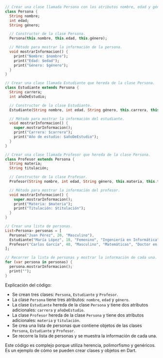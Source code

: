 ```dart
// Crear una clase llamada Persona con los atributos nombre, edad y género.
class Persona {
  String nombre;
  int edad;
  String género;

  // Constructor de la clase Persona.
  Persona(this.nombre, this.edad, this.género);

  // Método para mostrar la información de la persona.
  void mostrarInformacion() {
    print("Nombre: $nombre");
    print("Edad: $edad");
    print("Género: $género");
  }
}

// Crear una clase llamada Estudiante que hereda de la clase Persona.
class Estudiante extends Persona {
  String carrera;
  int añoDeEstudio;

  // Constructor de la clase Estudiante.
  Estudiante(String nombre, int edad, String género, this.carrera, this.añoDeEstudio) : super(nombre, edad, género);

  // Método para mostrar la información del estudiante.
  void mostrarInformacion() {
    super.mostrarInformacion();
    print("Carrera: $carrera");
    print("Año de estudio: $añoDeEstudio");
  }
}

// Crear una clase llamada Profesor que hereda de la clase Persona.
class Profesor extends Persona {
  String materia;
  String titulación;

  // Constructor de la clase Profesor.
  Profesor(String nombre, int edad, String género, this.materia, this.titulación) : super(nombre, edad, género);

  // Método para mostrar la información del profesor.
  void mostrarInformacion() {
    super.mostrarInformacion();
    print("Materia: $materia");
    print("Titulación: $titulación");
  }
}

// Crear una lista de personas.
List<Persona> personas = [
  Persona("Juan Pérez", 20, "Masculino"),
  Estudiante("María López", 18, "Femenino", "Ingeniería en Informática", 2),
  Profesor("Carlos García", 40, "Masculino", "Matemáticas", "Doctor en Matemáticas")
];

// Recorrer la lista de personas y mostrar la información de cada una.
for (var persona in personas) {
  persona.mostrarInformacion();
  print("");
}
```

Explicación del código:

* Se crean tres clases: `Persona`, `Estudiante` y `Profesor`.
* La clase `Persona` tiene tres atributos: `nombre`, `edad` y `género`.
* La clase `Estudiante` hereda de la clase `Persona` y tiene dos atributos adicionales: `carrera` y `añoDeEstudio`.
* La clase `Profesor` hereda de la clase `Persona` y tiene dos atributos adicionales: `materia` y `titulación`.
* Se crea una lista de personas que contiene objetos de las clases `Persona`, `Estudiante` y `Profesor`.
* Se recorre la lista de personas y se muestra la información de cada una.

Este código es complejo porque utiliza herencia, polimorfismo y genéricos. Es un ejemplo de cómo se pueden crear clases y objetos en Dart.